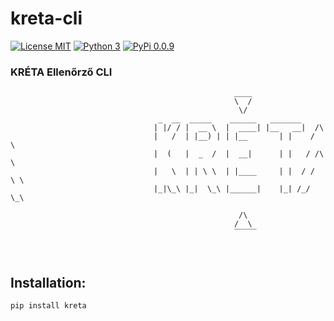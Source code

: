 # kreta-cli
[![License MIT](https://img.shields.io/badge/License-MIT-brightgreen?style=for-the-badge)](https://mit-license.org/)
[![Python 3](https://img.shields.io/badge/Python-3-blue?style=for-the-badge)](https://www.python.org/)
[![PyPi 0.0.9](https://img.shields.io/badge/PyPi-0.0.9-blue?style=for-the-badge)](https://pypi.org/project/kreta/)

### KRÉTA Ellenőrző CLI

```
                                                  ____
                                                  \  /
                                                   \/
                                 _  __  _____    ______   _______
                                | |/ / |  __ \  |  ____| |__   __|  /\
                                |   /  | |__) | | |__       | |    /  \
                                |  (   |  _  /  |  __|      | |   / /\ \
                                |   \  | | \ \  | |____     | |  / /  \ \
                                |_|\_\ |_|  \_\ |______|    |_| /_/    \_\
                                                    
                                                   /\
                                                  /  \
                                                  ̅ ̅ ̅ ̅ ̅
```

<br>

## Installation:
```
pip install kreta
```
